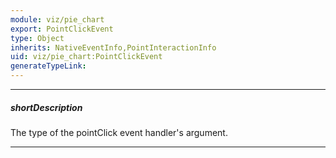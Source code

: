 ```yaml
---
module: viz/pie_chart
export: PointClickEvent
type: Object
inherits: NativeEventInfo,PointInteractionInfo
uid: viz/pie_chart:PointClickEvent
generateTypeLink: 
---
```

---
##### shortDescription
The type of the pointClick event handler's argument.

---
<!-- Description goes here -->
